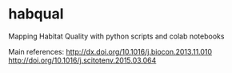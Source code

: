# habqual
Mapping Habitat Quality with python scripts and colab notebooks

Main references:
http://dx.doi.org/10.1016/j.biocon.2013.11.010
http://doi.org/10.1016/j.scitotenv.2015.03.064
